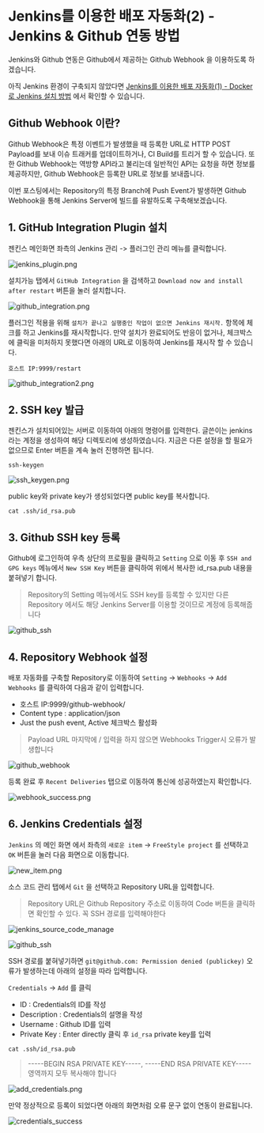 # Jenkins를 이용한 배포 자동화(2) - Jenkins & Github 연동 방법

Jenkins와 Github 연동은 Github에서 제공하는 Github Webhook 을 이용하도록 하겠습니다.

아직 Jenkins 환경이 구축되지 않았다면 [Jenkins를 이용한 배포 자동화(1) - Docker로 Jenkins 설치 방법](/jenkins를_이용한_배포_자동화_구축(1).md) 에서 확인할 수 있습니다.

## Github Webhook 이란?

Github Webhook은 특정 이벤트가 발생했을 때 등록한 URL로 HTTP POST Payload를 보내 이슈 트래커를 업데이트하거나, CI Build를 트리거 할 수 있습니다. 또한 Github
Webhook는 역방향 API라고 불리는데 일반적인 API는 요청을 하면 정보를 제공하지만, Github Webhook은 등록한 URL로 정보를 보내줍니다.

이번 포스팅에서는 Repository의 특정 Branch에 Push Event가 발생하면 Github Webhook을 통해 Jenkins Server에 빌드를 유발하도록 구축해보겠습니다.

## 1. GitHub Integration Plugin 설치

젠킨스 메인화면 좌측의 Jenkins 관리 -> 플러그인 관리 메뉴를 클릭합니다.

![jenkins_plugin.png](../images/jenkins_plugin.png)

설치가능 탭에서 `GitHub Integration` 을 검색하고 `Download now and install after restart` 버튼을 눌러 설치합니다.

![github_integration.png](../images/github_integration1.png)

플러그인 적용을 위해 `설치가 끝나고 실행중인 작업이 없으면 Jenkins 재시작.` 항목에 체크를 하고 Jenkins를 재시작합니다. 만약 설치가 완료되어도 반응이 없거나, 체크박스에 클릭을 미처하지 못했다면
아래의 URL로 이동하여 Jenkins를 재시작 할 수 있습니다.

```
호스트 IP:9999/restart
```

![github_integration2.png](../images/github_integration2.png)

## 2. SSH key 발급

젠킨스가 설치되어있는 서버로 이동하여 아래의 명령어를 입력한다. 글쓴이는 jenkins 라는 계정을 생성하여 해당 디렉토리에 생성하였습니다. 지금은 다른 설정을 할 필요가 없으므로 Enter 버튼을 계속 눌러 진행하면
됩니다.

```
ssh-keygen
```

![ssh_keygen.png](../images/ssh_keygen.png)

public key와 private key가 생성되었다면 public key를 복사합니다.

```
cat .ssh/id_rsa.pub
```

## 3. Github SSH key 등록

Github에 로그인하여 우측 상단의 프로필을 클릭하고 `Setting` 으로 이동 후 `SSH and GPG keys` 메뉴에서 `New SSH Key` 버튼을 클릭하여 위에서 복사한 id_rsa.pub 내용을
붙혀넣기 합니다.

> Repository의 Setting 메뉴에서도 SSH key를 등록할 수 있지만 다른 Repository 에서도 해당 Jenkins Server를 이용할 것이므로 계정에 등록해줍니다

![github_ssh](../images/github_ssh.png)

## 4. Repository Webhook 설정

배포 자동화를 구축할 Repository로 이동하여 `Setting` -> `Webhooks` -> `Add Webhooks` 를 클릭하여 다음과 같이 입력합니다.

- 호스트 IP:9999/github-webhook/
- Content type : application/json
- Just the push event, Active 체크박스 활성화

> Payload URL 마지막에 / 입력을 하지 않으면 Webhooks Trigger시 오류가 발생합니다

![github_webhook](../images/github_webhook.png)

등록 완료 후 `Recent Deliveries` 탭으로 이동하여 통신에 성공하였는지 확인합니다.

![webhook_success.png](../images/webhook_success.png)

## 6. Jenkins Credentials 설정

`Jenkins` 의 메인 화면 에서 좌측의 `새로운 item` -> `FreeStyle project` 를 선택하고 `OK` 버튼을 눌러 다음 화면으로 이동합니다.

![new_item.png](../images/new_item.png)

소스 코드 관리 탭에서 `Git` 을 선택하고 Repository URL을 입력합니다.

> Repository URL은 Github Repository 주소로 이동하여 Code 버튼을 클릭하면 확인할 수 있다. 꼭 SSH 경로를 입력해야한다

![jenkins_source_code_manage](../images/jenkins_source_code_manage.png)

![github_ssh](../images/github_ssh_clone.png)

SSH 경로를 붙혀넣기하면 `git@github.com: Permission denied (publickey)` 오류가 발생하는데 아래의 설정을 따라 입력합니다.

`Credentials` -> `Add` 를 클릭

- ID : Credentials의 ID를 작성
- Description : Credentials의 설명을 작성
- Username : Github ID를 입력
- Private Key : Enter directly 클릭 후 `id_rsa` private key를 입력

```
cat .ssh/id_rsa.pub
```

> -----BEGIN RSA PRIVATE KEY-----, -----END RSA PRIVATE KEY----- 영역까지 모두 복사해야 합니다

![add_credentials.png](../images/add_credentials.png)

만약 정상적으로 등록이 되었다면 아래의 화면처럼 오류 문구 없이 연동이 완료됩니다.

![credentials_success](../images/credentials_success.png)




